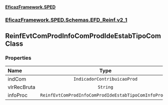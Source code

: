 #### [EficazFramework.SPED](EficazFrameworkSPED.md 'EficazFramework SPED')
### [EficazFramework.SPED.Schemas.EFD_Reinf.v2_1](EficazFramework.SPED.Schemas.EFD_Reinf.v2_1.md 'EficazFramework.SPED.Schemas.EFD_Reinf.v2_1')

## ReinfEvtComProdInfoComProdIdeEstabTipoCom Class
### Properties

| Name | Type | |
| :--- | :---: | :--- |
| indCom | `IndicadorContribuicaoProd` |  |
| vlrRecBruta | `String` |  |
| infoProc | `ReinfEvtComProdInfoComProdIdeEstabTipoComInfoProc[]` |  |

